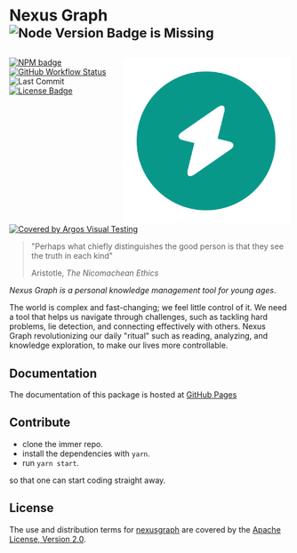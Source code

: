 Nexus Graph <sup>![Node Version Badge is Missing][node version badge]</sup>
===========

<img src="https://raw.githubusercontent.com/QubitPi/nexusgraph/master/docs/static/img/logo.svg" height="300px" align="right"/>

[![NPM badge][NPM badge]][NPM URL]
[![GitHub Workflow Status][GitHub Workflow Status badge]][GitHub Workflow Status URL]
![Last Commit][GitHub Last Commit badge]
[![License Badge][license badge]][license badge URL]
[![Covered by Argos Visual Testing][Argos badge]][Argos URL]

> "Perhaps what chiefly distinguishes the good person is that they see the truth in each kind"
>
> Aristotle, _The Nicomachean Ethics_

_Nexus Graph is a personal knowledge management tool for young ages_.

The world is complex and fast-changing; we feel little control of it. We need a tool that helps us navigate through
challenges, such as tackling hard problems, lie detection, and connecting effectively with others. Nexus Graph
revolutionizing our daily "ritual" such as reading, analyzing, and knowledge exploration, to make our lives more
controllable.

Documentation
-------------

The documentation of this package is hosted at [GitHub Pages](https://nexusgraph.qubitpi.org)

Contribute
----------

- clone the immer repo.
- install the dependencies with `yarn`.
- run `yarn start`.

so that one can start coding straight away.

License
-------

The use and distribution terms for [nexusgraph][nexusgraph documentation] are covered by the
[Apache License, Version 2.0].

[Apache License, Version 2.0]: http://www.apache.org/licenses/LICENSE-2.0.html
[Argos badge]: https://argos-ci.com/badge-large.svg
[Argos URL]: https://app.argos-ci.com/qubitpi/nexusgraph/reference

[license badge]: https://img.shields.io/badge/Apache%202.0-F25910.svg?style=for-the-badge&logo=Apache&logoColor=white
[license badge URL]: https://www.apache.org/licenses/LICENSE-2.0

[nexusgraph documentation]: https://nexusgraph.qubitpi.org
[NPM badge]: https://img.shields.io/npm/v/nexusgraph?logo=npm&style=for-the-badge
[NPM URL]: https://www.npmjs.com/package/nexusgraph
[node version badge]: https://img.shields.io/badge/NODE-18-339933?logo=Node.js&logoColor=white&labelColor=66cc33&style=for-the-badge

[GitHub Last Commit badge]: https://img.shields.io/github/last-commit/QubitPi/nexusgraph/master?logo=github&style=for-the-badge
[GitHub Workflow Status badge]: https://img.shields.io/github/actions/workflow/status/QubitPi/nexusgraph/ci-cd.yml?branch=master&logo=github&style=for-the-badge
[GitHub Workflow Status URL]: https://github.com/QubitPi/nexusgraph/actions/workflows/ci-cd.yml
